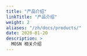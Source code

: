 ```yaml
---
title: "产品介绍"
linkTitle: "产品介绍"
weight: 2
aliases: "/zh/docs/products/"
date: 2020-01-20
description: >
  MOSN 相关介绍
---
```


